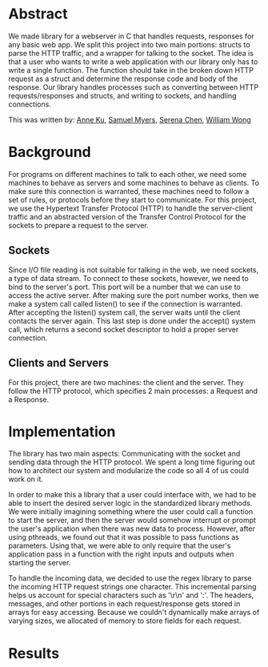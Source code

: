 # Abstract

We made library for a webserver in C that handles requests, responses for any
basic web app. We split this project into two main portions: structs to parse
the HTTP traffic, and a wrapper for talking to the socket. The idea is that a
user who wants to write a web application with our library only has to write a
single function. The function should take in the broken down HTTP request as a
struct and determine the response code and body of the response. Our library
handles processes such as converting between HTTP requests/responses and structs,
and writing to sockets, and handling connections.

This was written by:
[Anne Ku](https://github.com/kuannie1),
[Samuel Myers](https://github.com/sammyers),
[Serena Chen](https://github.com/poosomooso),
[William Wong](https://github.com/billmwong)

# Background

<!-- This is our first project for a computing class at Olin College of Engineering:
ENGR 3525: Software Systems. We wanted to work with servers, so we chose to
create a library that simplifies the process of handling HTTP requests. By
simplifying the creation of web applications, we get to understand how servers
communicate in a network and help others deploy their ideas efficiently on the web.

We relied heavily on the HTTP specifications as well as using the examples for
socket communication from Head First C. We also looked at a HTTP server library
called [Tiny HTTPd](https://sourceforge.net/projects/tinyhttpd/)
to help us with starting our own server. -->

For programs on different machines to talk to each other, we need some machines 
to behave as servers and some machines to behave as clients. To make sure this 
connection is warranted, these machines need to follow a set of rules, or protocols 
before they start to communicate. For this project, we use the Hypertext Transfer 
Protocol (HTTP) to handle the server-client traffic and an abstracted 
version of the Transfer Control Protocol for the sockets to prepare a request to 
the server.

## Sockets

Since I/O file reading is not suitable for talking in the web, we need sockets, a 
type of data stream. To connect to these sockets, however, we need to bind to the 
server's port. This port will be a number that we can use to access the active 
server. After making sure the port number works, then we make a system call called 
listen() to see if the connection is warranted. After accepting the listen() system 
call, the server waits until the client contacts the server again. This last step is 
done under the accept() system call, which returns a second socket descriptor to 
hold a proper server connection.

## Clients and Servers

For this project, there are two machines: the client and the server. They follow 
the HTTP protocol, which specifies 2 main processes: a Request and a Response. 



# Implementation
The library has two main aspects: Communicating with the socket and sending data
through the HTTP protocol. We spent a long time figuring out how to architect
our system and modularize the code so all 4 of us could work on it.

In order to make this a library that a user could interface with, we had to be
able to insert the desired server logic in the standardized library methods. We
were initially imagining something where the user could call a function to start
the server, and then the server would somehow interrupt or prompt the user's
application when there was new data to process. However, after using pthreads,
we found out that it was possible to pass functions as parameters. Using that,
we were able to only require that the user's application pass in a function with
the right inputs and outputs when starting the server.

To handle the incoming data, we decided to use the regex library to parse the
incoming HTTP request strings one character. This incremental parsing helps us
account for special characters such as '\r\n' and ':'. The headers, messages,
and other portions in each request/response gets stored in arrays for easy
accessing. Because we couldn't dynamically make arrays of varying sizes, we
allocated <!-- some amount --> of memory to store fields for each request.


<!-- Our diagram here -->

# Results
<!-- Add images, screenshots, and videos here -->

<!-- ## Content we need to cover:

Big Idea/Abstract

The first thing someone should see when they land on your site is a quick and easily understandable explanation of what your project is all about.

Background

Provide context for your project by describing the broader space in which it is situated. This section will likely draw upon your annotated bibliography. You've already collected this knowledge and shown us you understand it, now frame it for an external audience.

Implementation

What specifically did you accomplish with this project? Within the context of the problem space, enumerate the potential options and explain why you chose what you did. Describe what makes it interesting/challenging, and how you overcame those challenges. Explain your implementation and design decisions with sufficient detail for a technical audience to understand it.

The library has two main aspects: Communicating with the socket and sending data
through the HTTP protocol. We spent a long time figuring out how to architect
our system and modularize the code so all 4 of us could work on it.

In order to make this a library that a user could interface with, we had to be
able to insert the desired server logic in the standardized library methods. We
were initially imagining something where the user could call a function to start
the server, and then the server would somehow interrupt or prompt the user's
application when there was new data to process. However, after using pthreads,
we found out that it was possible to pass functions as parameters. Using that,
we were able to only require that the user's application pass in a function with
the right inputs and outputs when starting the server.

Results

Provide evidence demonstrating that what you built works. Though the details will be different for each project, screenshots and video are likely helpful. Include graphs or other data if appropriate.


Having trouble with Pages? Check out our [documentation](https://help.github.com/categories/github-pages-basics/) or [contact support](https://github.com/contact) and we’ll help you sort it out.
 -->
